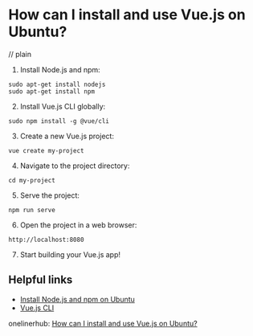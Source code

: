 # How can I install and use Vue.js on Ubuntu?
// plain

1. Install Node.js and npm:
```
sudo apt-get install nodejs
sudo apt-get install npm
```

2. Install Vue.js CLI globally:
```
sudo npm install -g @vue/cli
```

3. Create a new Vue.js project:
```
vue create my-project
```

4. Navigate to the project directory:
```
cd my-project
```

5. Serve the project:
```
npm run serve
```

6. Open the project in a web browser:
```
http://localhost:8080
```

7. Start building your Vue.js app!

## Helpful links
- [Install Node.js and npm on Ubuntu](https://linuxize.com/post/how-to-install-node-js-on-ubuntu-18.04/)
- [Vue.js CLI](https://cli.vuejs.org/)

onelinerhub: [How can I install and use Vue.js on Ubuntu?](https://onelinerhub.com/vue.js/how-can-i-install-and-use-vue-js-on-ubuntu)